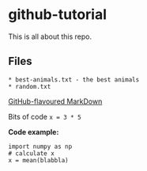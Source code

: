 # github-tutorial
This is all about this repo.

## Files

	* best-animals.txt - the best animals
	* random.txt
[GitHub-flavoured MarkDown](https:https://github.com/)

Bits of code `x = 3 * 5`

**Code example:**
```
import numpy as np
# calculate x
x = mean(blabbla)
```

